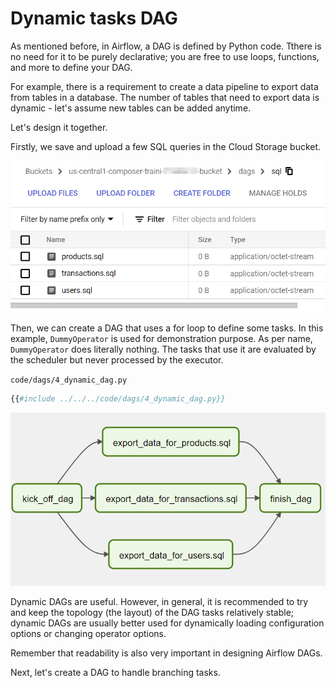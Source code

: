 # Dynamic tasks DAG

As mentioned before, in Airflow, a DAG is defined by Python code. Tthere is no need for it to be purely declarative; you are free to use loops, functions, and more to define your DAG.

For example, there is a requirement to create a data pipeline to export data from tables in a database. The number of tables that need to export data is dynamic - let's assume new tables can be added anytime.

Let's design it together.

Firstly, we save and upload a few SQL queries in the Cloud Storage bucket.

![sql files](airflow-dynamic-dag-sql-files.png)

Then, we can create a DAG that uses a for loop to define some tasks. In this example, `DummyOperator` is used for demonstration purpose. As per name, `DummyOperator` does literally nothing. The tasks that use it are evaluated by the scheduler but never processed by the executor.

`code/dags/4_dynamic_dag.py`
```python
{{#include ../../../code/dags/4_dynamic_dag.py}}
```

![dynamic dag](airflow-dynamic-dag.png)

Dynamic DAGs are useful. However, in general, it is recommended to try and keep the topology (the layout) of the DAG tasks relatively stable; dynamic DAGs are usually better used for dynamically loading configuration options or changing operator options.

Remember that readability is also very important in designing Airflow DAGs.

Next, let's create a DAG to handle branching tasks.
